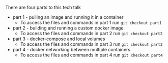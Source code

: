 There are four parts to this tech talk

* part 1 - pulling an image and running it in a container 
  * To access the files and commands in part 1 run ```git checkout part1```
* part 2 - building and running a custom docker image
  * To access the files and commands in part 2 run  ```git checkout part2```
* part 3 - docker-compose and local volumes 
  * To access the files and commands in part 3 run  ```git checkout part3```
* part 4 - docker networking between multiple containers 
  * To access the files and commands in part 4 run  ```git checkout part4```